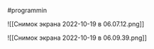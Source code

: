 #programmin 

![[Снимок экрана 2022-10-19 в 06.07.12.png]]

![[Снимок экрана 2022-10-19 в 06.09.39.png]]


